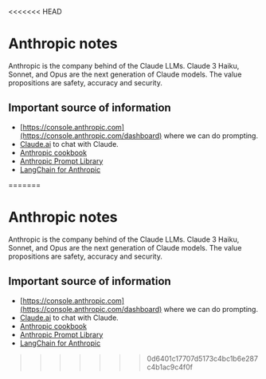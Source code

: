 <<<<<<< HEAD
# Anthropic notes

Anthropic is the company behind of the Claude LLMs. Claude 3 Haiku, Sonnet, and Opus are the next generation of Claude models. The value propositions are safety, accuracy and security.

## Important source of information

* [https://console.anthropic.com](https://console.anthropic.com/dashboard) where we can do prompting.
* [Claude.ai](https://claude.ai/) to chat with Claude.
* [Anthropic cookbook](https://github.com/anthropics/anthropic-cookbook?tab=readme-ov-file#anthropic-cookbook)
* [Anthropic Prompt Library](https://docs.anthropic.com/claude/prompt-library)
* [LangChain for Anthropic](https://python.langchain.com/docs/integrations/platforms/anthropic)

=======
# Anthropic notes

Anthropic is the company behind of the Claude LLMs. Claude 3 Haiku, Sonnet, and Opus are the next generation of Claude models. The value propositions are safety, accuracy and security.

## Important source of information

* [https://console.anthropic.com](https://console.anthropic.com/dashboard) where we can do prompting.
* [Claude.ai](https://claude.ai/) to chat with Claude.
* [Anthropic cookbook](https://github.com/anthropics/anthropic-cookbook?tab=readme-ov-file#anthropic-cookbook)
* [Anthropic Prompt Library](https://docs.anthropic.com/claude/prompt-library)
* [LangChain for Anthropic](https://python.langchain.com/docs/integrations/platforms/anthropic)

>>>>>>> 0d6401c17707d5173c4bc1b6e287c4b1ac9c4f0f
